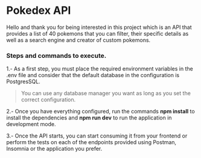 # Pokedex API

Hello and thank you for being interested in this project which is an API that provides a list of 40 pokemons that you can filter, their specific details as well as a search engine and creator of custom pokemons.

### Steps and commands to execute. 

1.- As a first step, you must place the required environment variables in the .env file and consider that the default database in the configuration is PostgresSQL.
> You can use any database manager you want as long as you set the correct configuration. 

2.- Once you have everything configured, run the commands **npm install** to install the dependencies and **npm run dev** to run the application in development mode.

3.- Once the API starts, you can start consuming it from your frontend or perform the tests on each of the endpoints provided using Postman, Insomnia or the application you prefer.


